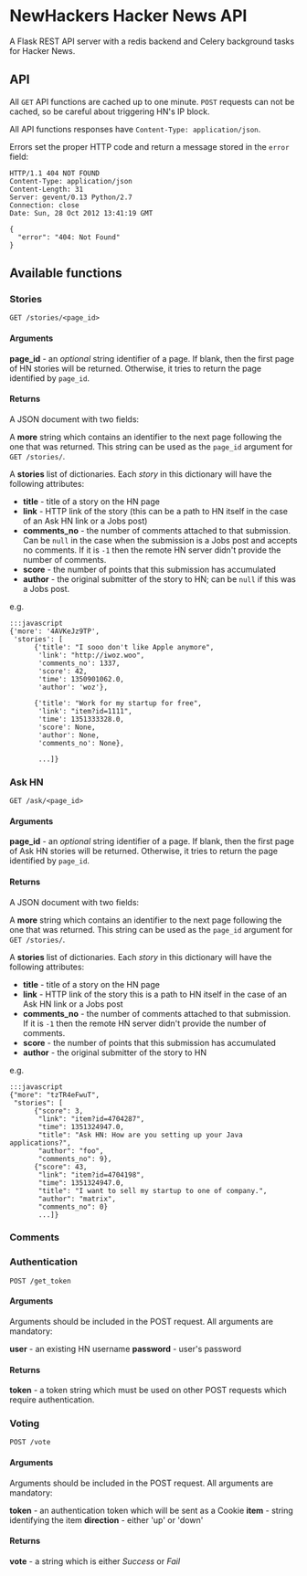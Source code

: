 # NewHackers Hacker News API

A Flask REST API server with a redis backend and Celery background tasks for Hacker News.


## API

All `GET` API functions are cached up to one minute. `POST` requests can not be cached, so be careful about triggering HN's IP block.

All API functions responses have `Content-Type: application/json`.

Errors set the proper HTTP code and return a message stored in the `error` field:

    HTTP/1.1 404 NOT FOUND
    Content-Type: application/json
    Content-Length: 31
    Server: gevent/0.13 Python/2.7
    Connection: close
    Date: Sun, 28 Oct 2012 13:41:19 GMT

    {
      "error": "404: Not Found"
    }


## Available functions

### Stories

`GET /stories/<page_id>`

#### Arguments

**page_id** - an *optional* string identifier of a page. If blank, then the first page of HN stories will be returned. Otherwise, it tries to return the page identified by `page_id`.

#### Returns

A JSON document with two fields:

A **more** string which contains an identifier to the next page following the one that was returned. This string can be used as the `page_id` argument for `GET /stories/`.

A **stories** list of dictionaries. Each *story* in this dictionary will have the following attributes:

 * **title** - title of a story on the HN page
 * **link** - HTTP link of the story (this can be a path to HN itself in the case of an Ask HN link or a Jobs post)
 * **comments_no** - the number of comments attached to that submission. Can be `null` in the case when the submission is a Jobs post and accepts no comments. If it is `-1` then the remote HN server didn't provide the number of comments.
 * **score** - the number of points that this submission has accumulated
 * **author** - the original submitter of the story to HN; can be `null` if this was a Jobs post.
 

e.g.

    :::javascript
    {'more': '4AVKeJz9TP',
     'stories': [
          {'title': "I sooo don't like Apple anymore",
           'link': "http://iwoz.woo",
           'comments_no': 1337,
           'score': 42,
           'time': 1350901062.0,
           'author': 'woz'},

          {'title': "Work for my startup for free",
           'link': "item?id=1111",
           'time': 1351333328.0,
           'score': None,
           'author': None,
           'comments_no': None},

           ...]}

### Ask HN

`GET /ask/<page_id>`

#### Arguments

**page_id** - an *optional* string identifier of a page. If blank, then the first page of Ask HN stories will be returned. Otherwise, it tries to return the page identified by `page_id`.

#### Returns

A JSON document with two fields:

A **more** string which contains an identifier to the next page following the one that was returned. This string can be used as the `page_id` argument for `GET /stories/`.

A **stories** list of dictionaries. Each *story* in this dictionary will have the following attributes:

 * **title** - title of a story on the HN page
 * **link** - HTTP link of the story this is a path to HN itself in the case of an Ask HN link or a Jobs post
 * **comments_no** - the number of comments attached to that submission. If it is `-1` then the remote HN server didn't provide the number of comments.
 * **score** - the number of points that this submission has accumulated
 * **author** - the original submitter of the story to HN
 

e.g.

    :::javascript
    {"more": "tzTR4eFwuT",
     "stories": [
          {"score": 3,
           "link": "item?id=4704287",
           "time": 1351324947.0,
           "title": "Ask HN: How are you setting up your Java applications?",
           "author": "foo",
           "comments_no": 9},
          {"score": 43,
           "link": "item?id=4704198",
           "time": 1351324947.0,
           "title": "I want to sell my startup to one of company.",
           "author": "matrix",
           "comments_no": 0}
           ...]}

### Comments

### Authentication

`POST /get_token`

#### Arguments

Arguments should be included in the POST request. All arguments are mandatory:

**user** - an existing HN username
**password** - user's password

#### Returns

**token** - a token string which must be used on other POST requests which require authentication.

### Voting

`POST /vote`

#### Arguments

Arguments should be included in the POST request. All arguments are mandatory:

**token** - an authentication token which will be sent as a Cookie
**item** - string identifying the item
**direction** - either 'up' or 'down'

#### Returns

**vote** - a string which is either *Success* or *Fail*
